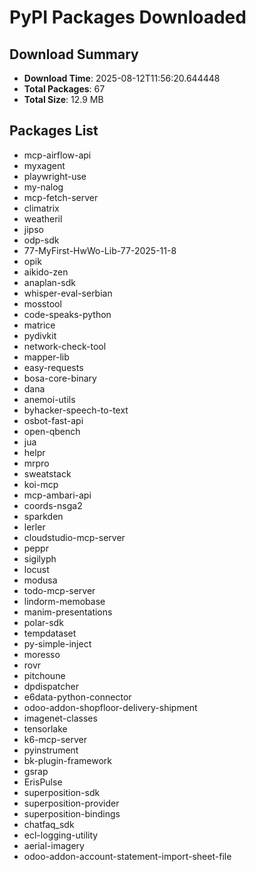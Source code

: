 # PyPI Packages Downloaded

## Download Summary
- **Download Time**: 2025-08-12T11:56:20.644448
- **Total Packages**: 67
- **Total Size**: 12.9 MB

## Packages List
- mcp-airflow-api
- myxagent
- playwright-use
- my-nalog
- mcp-fetch-server
- climatrix
- weatheril
- jipso
- odp-sdk
- 77-MyFirst-HwWo-Lib-77-2025-11-8
- opik
- aikido-zen
- anaplan-sdk
- whisper-eval-serbian
- mosstool
- code-speaks-python
- matrice
- pydivkit
- network-check-tool
- mapper-lib
- easy-requests
- bosa-core-binary
- dana
- anemoi-utils
- byhacker-speech-to-text
- osbot-fast-api
- open-qbench
- jua
- helpr
- mrpro
- sweatstack
- koi-mcp
- mcp-ambari-api
- coords-nsga2
- sparkden
- lerler
- cloudstudio-mcp-server
- peppr
- sigilyph
- locust
- modusa
- todo-mcp-server
- lindorm-memobase
- manim-presentations
- polar-sdk
- tempdataset
- py-simple-inject
- moresso
- rovr
- pitchoune
- dpdispatcher
- e6data-python-connector
- odoo-addon-shopfloor-delivery-shipment
- imagenet-classes
- tensorlake
- k6-mcp-server
- pyinstrument
- bk-plugin-framework
- gsrap
- ErisPulse
- superposition-sdk
- superposition-provider
- superposition-bindings
- chatfaq_sdk
- ecl-logging-utility
- aerial-imagery
- odoo-addon-account-statement-import-sheet-file
